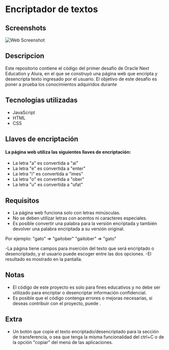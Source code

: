 # Encriptador de textos

## Screenshots

![Web Screenshot](https://via.placeholder.com/468x300?text=App+Screenshot+Here)


## Descripcion

Este repositorio contiene el código del primer desafío de Oracle Next Education y Alura, en el que se construyó una página web que encripta y desencripta texto ingresado por el usuario. El objetivo de este desafío es poner a prueba los conocimientos adquiridos durante

## Tecnologías utilizadas

  - JavaScript
  - HTML
  - CSS

## Llaves de encriptación

#### La página web utiliza las siguientes llaves de encriptación:

  - La letra "a" es convertida a "ai"
  - La letra "e" es convertida a "enter"
  - La letra "i" es convertida a "imes"
  - La letra "o" es convertida a "ober"
  - La letra "u" es convertida a "ufat"
 
## Requisitos

  - La página web funciona solo con letras minúsculas.
  - No se deben utilizar letras con acentos ni caracteres especiales.
  - Es posible convertir una palabra para la versión encriptada y también devolver una palabra encriptada a su versión original.

Por ejemplo:
"gato" => "gaitober"
"gaitober" => "gato"

  -La página tiene campos para inserción del texto que será encriptado o desencriptado, y el usuario puede escoger entre las dos opciones.
  -El resultado es mostrado en la pantalla.
  
## Notas

  - El código de este proyecto es solo para fines educativos y no debe ser utilizado para encriptar o desencriptar información confidencial.
  - Es posible que el código contenga errores o mejoras necesarias, si deseas contribuir con el proyecto, puede .
  
## Extra

  - Un botón que copie el texto encriptado/desencriptado para la sección de transferencia, o sea que tenga la misma funcionalidad del ctrl+C o de la opción "copiar" del menú de las aplicaciones.
